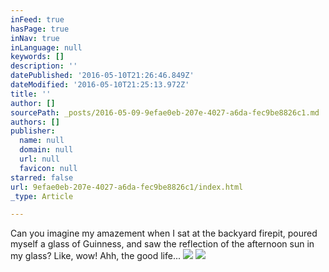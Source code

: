 ```yaml
---
inFeed: true
hasPage: true
inNav: true
inLanguage: null
keywords: []
description: ''
datePublished: '2016-05-10T21:26:46.849Z'
dateModified: '2016-05-10T21:25:13.972Z'
title: ''
author: []
sourcePath: _posts/2016-05-09-9efae0eb-207e-4027-a6da-fec9be8826c1.md
authors: []
publisher:
  name: null
  domain: null
  url: null
  favicon: null
starred: false
url: 9efae0eb-207e-4027-a6da-fec9be8826c1/index.html
_type: Article

---
```

Can you imagine my amazement when I sat at the backyard firepit, poured myself a glass of Guinness, and saw the reflection of the afternoon sun in my glass? Like, wow! Ahh, the good life...
![](https://the-grid-user-content.s3-us-west-2.amazonaws.com/f2b17cc3-2d5d-4721-b52c-2317166de6ba.jpg)
![](https://the-grid-user-content.s3-us-west-2.amazonaws.com/1a06f3e9-f33b-48e7-8a3f-ccd681e8df3e.jpg)